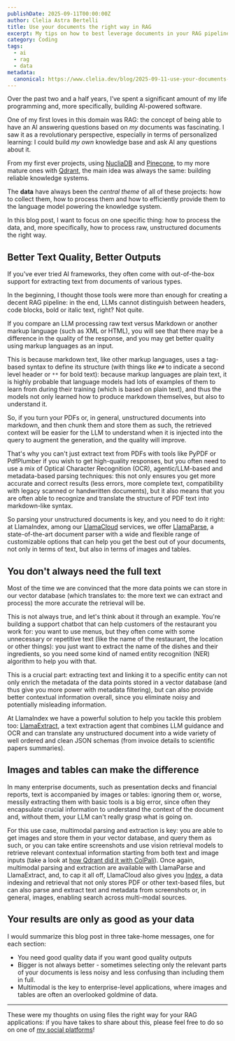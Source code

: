 ```yaml
---
publishDate: 2025-09-11T00:00:00Z
author: Clelia Astra Bertelli
title: Use your documents the right way in RAG
excerpt: My tips on how to best leverage documents in your RAG pipelines.
category: Coding
tags:
  - ai
  - rag
  - data
metadata:
  canonical: https://www.clelia.dev/blog/2025-09-11-use-your-documents-the-right-way-in-rag
---
```


Over the past two and a half years, I’ve spent a significant amount of my life programming and, more specifically, building AI-powered software.

One of my first loves in this domain was RAG: the concept of being able to have an AI answering questions based on *my* documents was fascinating. I saw it as a revolutionary perspective, especially in terms of personalized learning: I could build *my own* knowledge base and ask AI any questions about it.

From my first ever projects, using [NucliaDB](https://nuclia.com/vector-database/) and [Pinecone](https://www.pinecone.io), to my more mature ones with [Qdrant](https://qdrant.tech), the main idea was always the same: building reliable knowledge systems.

The **data** have always been the *central theme* of all of these projects: how to collect them, how to process them and how to efficiently provide them to the language model powering the knowledge system.

In this blog post, I want to focus on one specific thing: how to process the data, and, more specifically, how to process raw, unstructured documents the right way.

## Better Text Quality, Better Outputs

If you've ever tried AI frameworks, they often come with out-of-the-box support for extracting text from documents of various types.

In the beginning, I thought those tools were more than enough for creating a decent RAG pipeline: in the end, LLMs cannot distinguish between headers, code blocks, bold or italic text, right? Not quite.

If you compare an LLM processing raw text versus Markdown or another markup language (such as XML or HTML), you will see that there may be a difference in the quality of the response, and you may get better quality using markup languages as an input.

This is because markdown text, like other markup languages, uses a tag-based syntax to define its structure (with things like `##` to indicate a second level header or `**` for bold text): because markup languages are plain text, it is highly probable that language models had lots of examples of them to learn from during their training (which is based on plain text), and thus the models not only learned how to produce markdown themselves, but also to understand it.

So, if you turn your PDFs or, in general, unstructured documents into markdown, and then chunk them and store them as such, the retrieved context will be easier for the LLM to understand when it is injected into the query to augment the generation, and the quality will improve.

That's why you can't just extract text from PDFs with tools like PyPDF or PdfPlumber if you wish to get high-quality responses, but you often need to use a mix of Optical Character Recognition (OCR), agentic/LLM-based and metadata-based parsing techniques: this not only ensures you get more accurate and correct results (less errors, more complete text, compatibility with legacy scanned or handwritten documents), but it also means that you are often able to recognize and translate the structure of PDF text into markdown-like syntax.

So parsing your unstructured documents is key, and you need to do it right: at LlamaIndex, among our [LlamaCloud](https://cloud.llamaindex.ai) services, we offer [LlamaParse](https://docs.cloud.llamaindex.ai/llamaparse/getting_started), a state-of-the-art document parser with a wide and flexible range of customizable options that can help you get the best out of your documents, not only in terms of text, but also in terms of images and tables.

## You don't always need the full text

Most of the time we are convinced that the more data points we can store in our vector database (which translates to: the more text we can extract and process) the more accurate the retrieval will be.

This is not always true, and let's think about it through an example. You're building a support chatbot that can help customers of the restaurant you work for: you want to use menus, but they often come with some unnecessary or repetitive text (like the name of the restaurant, the location or other things): you just want to extract the name of the dishes and their ingredients, so you need some kind of named entity recognition (NER) algorithm to help you with that.

This is a crucial part: extracting text and linking it to a specific entity can not only enrich the metadata of the data points stored in a vector database (and thus give you more power with metadata filtering), but can also provide better contextual information overall, since you eliminate noisy and potentially misleading information.

At LlamaIndex we have a powerful solution to help you tackle this problem too: [LlamaExtract](https://docs.cloud.llamaindex.ai/llamaextract/getting_started), a text extraction agent that combines LLM guidance and OCR and can translate any unstructured document into a wide variety of well ordered and clean JSON schemas (from invoice details to scientific papers summaries).

## Images and tables can make the difference

In many enterprise documents, such as presentation decks and financial reports, text is accompanied by images or tables: ignoring them or, worse, messily extracting them with basic tools is a big error, since often they encapsulate crucial information to understand the context of the document and, without them, your LLM can't really grasp what is going on.

For this use case, multimodal parsing and extraction is key: you are able to get images and store them in your vector database, and query them as such, or you can take entire screenshots and use vision retrieval models to retrieve relevant contextual information starting from both text and image inputs (take a look at [how Qdrant did it with ColPali](https://qdrant.tech/blog/qdrant-colpali/)). Once again, multimodal parsing and extraction are available with LlamaParse and LlamaExtract, and, to cap it all off, LlamaCloud also gives you [Index](https://docs.cloud.llamaindex.ai/llamacloud/getting_started), a data indexing and retrieval that not only stores PDF or other text-based files, but can also parse and extract text and metadata from screenshots or, in general, images, enabling search across multi-modal sources.

## Your results are only as good as your data

I would summarize this blog post in three take-home messages, one for each section:

- You need good quality data if you want good quality outputs
- Bigger is not always better - sometimes selecting only the relevant parts of your documents is less noisy and less confusing than including them in full.
- Multimodal is the key to enterprise-level applications, where images and tables are often an overlooked goldmine of data.

---

These were my thoughts on using files the right way for your RAG applications: if you have takes to share about this, please feel free to do so on one of [my social platforms](https://link.clelia.dev)!